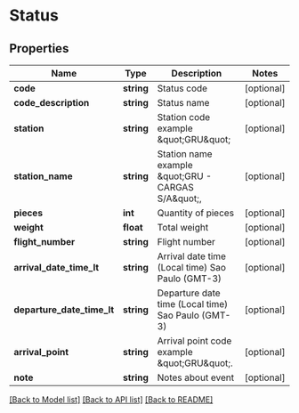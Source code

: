 # Status

## Properties
Name | Type | Description | Notes
------------ | ------------- | ------------- | -------------
**code** | **string** | Status code | [optional] 
**code_description** | **string** | Status name | [optional] 
**station** | **string** | Station code example \&quot;GRU\&quot; | [optional] 
**station_name** | **string** | Station name example \&quot;GRU - CARGAS S/A\&quot;, | [optional] 
**pieces** | **int** | Quantity of pieces | [optional] 
**weight** | **float** | Total weight | [optional] 
**flight_number** | **string** | Flight number | [optional] 
**arrival_date_time_lt** | **string** | Arrival date time (Local time) Sao Paulo (GMT-3) | [optional] 
**departure_date_time_lt** | **string** | Departure  date time (Local time) Sao Paulo (GMT-3) | [optional] 
**arrival_point** | **string** | Arrival point code example \&quot;GRU\&quot;. | [optional] 
**note** | **string** | Notes about event | [optional] 

[[Back to Model list]](../README.md#documentation-for-models) [[Back to API list]](../README.md#documentation-for-api-endpoints) [[Back to README]](../README.md)



